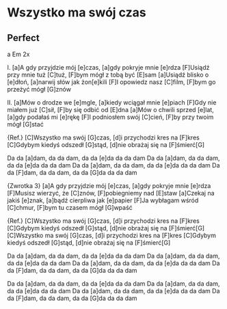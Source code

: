 # Wszystko ma swój czas
## Perfect



a  Em 2x

I.
[a]A gdy przyjdzie mój [e]czas, [a]gdy pokryje mnie [e]rdza
[F]Usiądź przy mnie tuż [C]tuż, [F]bym mógł z tobą być [E]sam
[a]Usiądź blisko o [e]dłoń, [a]narwij słów jak żon[e]kili
[F]I opowiedz nasz [C]film, [F]bym go przeżyć mógł [G]znów

II.
[a]Mów o drodze we [e]mgle, [a]kiedy wciągał mnie [e]piach
[F]Gdy nie miałem już [C]sił, [F]by się odbić od [E]dna
[a]Mów o chwili sprzed [e]lat, [a]gdy podałaś mi [e]rękę
[F]I podniosłem swój [C]cień, [F]by przy twoim mógł [G]stać

{Ref.}
[C]Wszystko ma swój [G]czas, [d]i przychodzi kres na [F]kres
[C]Gdybym kiedyś odszedł [G]stąd, [d]nie obrażaj się na [F]śmierć[G] 


Da da [a]dam, da da dam, da da [e]da da da dam
Da da [a]dam, da da dam, da da [e]da da da dam
Da da [a]dam, da da dam, da da [e]da da da dam
Da da [F]dam, da da dam, da da [G]da da da dam

{Zwrotka 3}
[a]A gdy przyjdzie mój [e]czas, [a]gdy pokryje mnie [e]rdza
[F]Musisz wierzyć, że [C]znów, [F]pobiegniemy nad [E]staw
[a]Czekaj na jakiś [e]znak, [a]bądź cierpliwa jak [e]papier
[F]Ja wybłagam wśród [C]chmur, [F]bym tu czasem mógł [G]wpaść

{Ref.}
[C]Wszystko ma swój [G]czas, [d]i przychodzi kres na [F]kres
[C]Gdybym kiedyś odszedł [G]stąd, [d]nie obrażaj się na [F]śmierć[G] 
[C]Wszystko ma swój [G]czas, [d]i przychodzi kres na [F]kres
[C]Gdybym kiedyś odszedł [G]stąd, [d]nie obrażaj się na [F]śmierć[G] 


Da da [a]dam, da da dam, da da [e]da da da dam
Da da [a]dam, da da dam, da da [e]da da da dam
Da da [a]dam, da da dam, da da [e]da da da dam
Da da [F]dam, da da dam, da da [G]da da da dam

Da da [a]dam, da da dam, da da [e]da da da dam
Da da [a]dam, da da dam, da da [e]da da da dam
Da da [a]dam, da da dam, da da [e]da da da dam
Da da [F]dam, da da dam, da da [G]da da da dam

